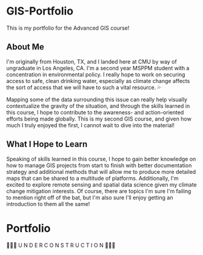 # GIS-Portfolio
This is my portfolio for the Advanced GIS course!

## About Me
I'm originally from Houston, TX, and I landed here at CMU by way of ungraduate in Los Angeles, CA. I'm a second year MSPPM student with a concentration in environmental policy. I really hope to work on securing access to safe, clean drinking water, especially as climate change affects the sort of access that we will have to such a vital resource. 💦

Mapping some of the data surrounding this issue can really help visually contextualize the gravity of the situation, and through the skills learned in this course, I hope to contribute to the awareness- and action-oriented efforts being made globally. This is my second GIS course, and given how much I truly enjoyed the first, I cannot wait to dive into the material!

## What I Hope to Learn

Speaking of skills learned in this course, I hope to gain better knowledge on how to manage GIS projects from start to finish with better documentation strategy and additional methods that will allow me to produce more detailed maps that can be shared to a multitude of platforms. Additionally, I'm excited to explore remote sensing and spatial data science given my climate change mitigation interests. Of course, there are topics I'm sure I'm failing to mention right off of the bat, but I'm also sure I'll enjoy getting an introduction to them all the same! 

# Portfolio

👷🏾‍♀️ U N D E R     C O N S T R U C T I O N 👷🏾‍♀️
